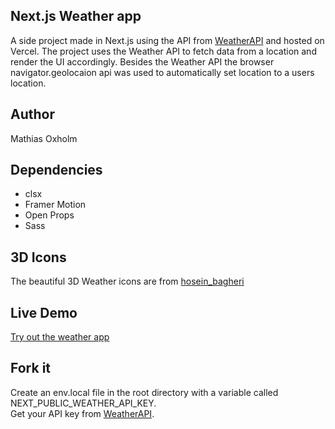 ## Next.js Weather app

A side project made in Next.js using the API from [WeatherAPI](https://www.weatherapi.com/) and hosted on Vercel.
The project uses the Weather API to fetch data from a location and render the UI accordingly. Besides the Weather API the browser navigator.geolocaion api was used to automatically set location to a users location. 

## Author

Mathias Oxholm

## Dependencies

- clsx
- Framer Motion
- Open Props
- Sass

## 3D Icons

The beautiful 3D Weather icons are from [hosein_bagheri](https://ui8.net/hosein_bagheri/products/3d-weather-icons40)

## Live Demo

[Try out the weather app](https://weatheroxholm.dev/)

## Fork it

Create an env.local file in the root directory with a variable called NEXT_PUBLIC_WEATHER_API_KEY.  <br> 
Get your API key from [WeatherAPI](https://www.weatherapi.com/).
